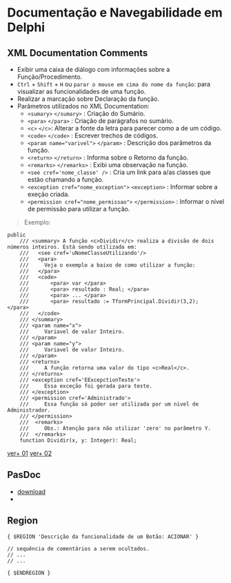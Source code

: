 # Documentação e Navegabilidade em Delphi


## XML Documentation Comments
- Exibir uma caixa de diálogo com informações sobre a Função/Procedimento.
- `Ctrl` + `Shift` + `H` ou `parar o mouse em cima do nome da função`: para visualizar as funcionalidades de uma função.
- Realizar a marcação sobre Declaração da função.
- Parâmetros utilizados no XML Documentation:
  - `<sumary>` `</sumary>` : Criação do Sumário.
  - `<para>` `</para>` : Criação de parágrafos no sumário.
  - `<c>` `</c>`: Alterar a fonte da letra para parecer como a de um código.
  - `<code>` `</code>` : Escrever trechos de códigos.
  - `<param name="varivel">` `</param>` : Descrição dos parâmetros da função.
  - `<return>` `</return>` : Informa sobre o Retorno da função.
  - `<remarks>` `</remarks>` : Exibi uma observação na função.
  - `<see cref='nome_classe' />` : Cria um link para a/as classes que estão chamando a função.
  - `<exception cref="nome_exception">` `<exception>` : Informar sobre a exeção criada.
  - `<permission cref="nome_permissao">` `</permission>` : Informar o nível de permissão para utilizar a função.

> Exemplo:
~~~Delphi
public
    /// <summary> A função <c>Dividir</c> realiza a divisão de dois números inteiros. Está sendo utilizada em:
    ///   <see cref='uNomeClasseUtilizando'/>
    ///   <para>
    ///     Veja o exemplo a baixo de como utilizar a função:
    ///   </para>
    ///   <code>
    ///       <para> var </para>
    ///       <para> resultado : Real; </para>
    ///       <para> ... </para>
    ///       <para> resultado := TformPrincipal.Dividir(3,2);   </para>
    ///   </code>
    /// </summary>
    /// <param name="x">
    ///     Variavel de valor Inteiro.
    /// </param>
    /// <param name="y">
    ///     Variavel de valor Inteiro.
    /// </param>
    /// <returns>
    ///     A função retorna uma valor do tipo <c>Real</c>.
    /// </returns>
    /// <exception cref='EExcepctionTeste'>
    ///     Essa exceção foi gerada para teste.
    /// </exception>
    /// <permission cref='Administrado'>
    ///     Essa função só poder ser utilizada por um nivel de Administrador.
    /// </permission>
    ///  <remarks>
    ///     Obs.: Atenção para não utilizar 'zero' no parâmetro Y.
    ///  </remarks>
    function Dividir(x, y: Integer): Real;
~~~
[ver+ 01](http://docwiki.embarcadero.com/RADStudio/XE3/en/XML_Documentation_Comments)
[ver+ 02](https://www.youtube.com/watch?v=bQ5dSiLfwZI)

## PasDoc
- [download](https://sourceforge.net/projects/pasdoc/)
- 


## Region
~~~Delphi
{ $REGION 'Descrição da funcionalidade de um Botão: ACIONAR' }

// sequência de comentários a serem ocultados.
// ...
// ...

{ $ENDREGION }
~~~


